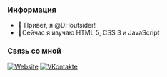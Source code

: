 <h3>Информация</h3>

- 👋 Привет, я @DHoutsider!
- 🌱Сейчас я изучаю HTML 5, CSS 3 и JavaScript 

<h3>Связь со мной</h3>

<a href="https://dhoutsider.top/"><img alt="Website" src="https://img.shields.io/badge/Вебсайт-dhoutsider.top-blue?style=flat-square&logo=google-chrome"></a>
<a href="https://vk.com/dhoutsider/"><img alt="VKontakte" src="https://img.shields.io/badge/ВКонтакте-dhoutsider-blue?style=flat-square&logo=vk"></a>
